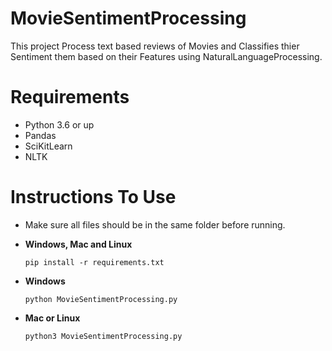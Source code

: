 # MovieSentimentProcessing
This project Process text based reviews of Movies and Classifies thier Sentiment them based on their Features using NaturalLanguageProcessing.

# Requirements
 - Python 3.6 or up
 - Pandas
 - SciKitLearn
 - NLTK
 
 # Instructions To Use
 - Make sure all files should be in the same folder before running.
 
 - **Windows, Mac and Linux**
   ``` 
   pip install -r requirements.txt
   ```
 - **Windows**
   ```
   python MovieSentimentProcessing.py
   ```
 - **Mac or Linux**
   ```
   python3 MovieSentimentProcessing.py
   ```
